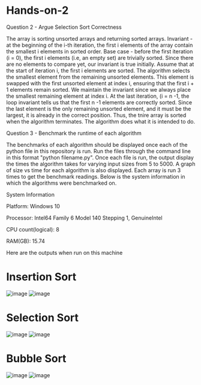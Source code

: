 # Hands-on-2 

Question 2 - Argue Selection Sort Correctness

The array is sorting unsorted arrays and returning sorted arrays. Invariant - at the beginning of the i-th iteration, the first i elements of the array contain the smallest i elements in sorted order. Base case - before the first iteration (i = 0), the first i elements (i.e, an empty set) are trivially sorted. Since there are no elements to compare yet, our invariant is true initially. Assume that at the start of iteration i, the first i elements are sorted. The algorithm selects the smallest element from the remaining unsorted elements. This element is swapped with the first unsorted element at index i, ensuring that the first i + 1 elements remain sorted. We maintain the invariant since we always place the smallest remaining element at index i. At the last iteration, (i = n -1, the loop invariant tells us that the first n -1 elements are correctly sorted. Since the last element is the only remaining unsorted element, and it must be the largest, it is already in the correct position. Thus, the tnire array is sorted when the algorithm terminates. The algorithm does what it is intended to do. 

Question 3 - Benchmark the runtime of each algorithm

The benchmarks of each algorithm should be displayed once each of the python file in this repository is run. Run the files through the command line in this format "python filename.py". Once each file is run, the output display the times the algorithm takes for varying input sizes from 5 to 5000. A graph of size vs time for each algorithm is also displayed. Each array is run 3 times to get the benchmark readings. Below is the system information in which the algorithms were benchmarked on. 

System Information 

Platform: Windows 10

Processor: Intel64 Family 6 Model 140 Stepping 1, GenuineIntel

CPU count(logical): 8

RAM(GB): 15.74

Here are the outputs when run on this machine 

# Insertion Sort
![image](https://github.com/user-attachments/assets/d6fe579c-2de0-4955-b6e8-431520474346)
![image](https://github.com/user-attachments/assets/7959d4b8-be0a-4726-9193-a1b76472924c)

# Selection Sort
![image](https://github.com/user-attachments/assets/458444db-1828-4d9b-ac95-9cb9160a822a)
![image](https://github.com/user-attachments/assets/f5f76efa-4b9b-4f5a-be0d-f36b2056180c)

# Bubble Sort
![image](https://github.com/user-attachments/assets/3c8fa971-b6f9-4ec9-bb1c-33ab1d60c7a0)
![image](https://github.com/user-attachments/assets/5b7234b3-8d4f-4563-9c24-81542e951786)









